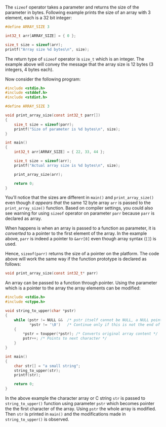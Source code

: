 The `sizeof` operator takes a parameter and returns the size of the parameter in bytes. Following example prints the size of an array with 3 element, each is a 32 bit integer:

```C
#define ARRAY_SIZE 3

int32_t arr[ARRAY_SIZE] = { 0 };

size_t size = sizeof(arr);
printf("Array size %d bytes\n", size);
```

The return type of `sizeof` operator is `size_t` which is an integer. The example above will convey the message that the array size is 12 bytes (3 integers, 4 bytes each).

Now consider the following program:

```C runnable
#include <stdio.h>
#include <stddef.h>
#include <stdint.h>

#define ARRAY_SIZE 3

void print_array_size(const int32_t parr[])
{
	size_t size = sizeof(parr);
	printf("Size of parameter is %d bytes\n", size);
}

int main()
{
	int32_t arr[ARRAY_SIZE] = { 22, 33, 44 };

	size_t size = sizeof(arr);
	printf("Actual array size is %d bytes\n", size);

	print_array_size(arr);

	return 0;
}
```

You'll notice that the sizes are different in `main()` and `print_array_size()` even though _it appears that_ the same 12 byte array `arr` is passed to the `print_array_size()` function. Based on compiler settings, you could also see warning for using `sizeof` operator on parameter `parr` because `parr` is declared as array.

When happens is when an array is passed to a function as parameter, it is _converted_ to a pointer to the first element of the array. In the example above, `parr` is indeed a pointer to `&arr[0]` even though array syntax (`[]`) is used.

Hence, `sizeof(parr)` returns the size of a pointer on the platform. The code above will work the same way if the function prototype is declared as follows:

```C
void print_array_size(const int32_t* parr)
```

An array can be passed to a function through pointer. Using the parameter which is a pointer to the array the array elements can be modified:

```C runnable
#include <stdio.h>
#include <ctype.h>

void string_to_upper(char *pstr)
{
	while (pstr != NULL &&  /* pstr itself cannot be NULL, a NULL pointer cannot be dereferenced */
	       *pstr != '\0')   /* Continue only if this is not the end of the string */
	{
		*pstr = toupper(*pstr); /* Converts original array content */
		pstr++; /* Points to next character */
	}
}

int main()
{
	char str[] = "a small string";
	string_to_upper(str);
	printf(str);

	return 0;
}
```

In the above example the character array or C string `str` is passed to `string_to_upper()` function using parameter `pstr` which becomes pointer the the first character of the array. Using `pstr` the whole array is modified. Then `str` is printed in `main()` and the modifications made in `string_to_upper()` is observed.

